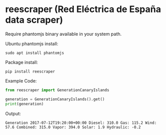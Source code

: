 # reescraper (Red Eléctrica de España data scraper)

Require phantomjs binary available in your system path.

Ubuntu phantomjs install:

```
sudo apt install phantomjs
```

Package install:

```
pip install reescraper
```

Example Code:

```python
from reescraper import GenerationCanaryIslands

generation = GenerationCanaryIslands().get()
print(generation)
```
Output:

```
Generation 2017-07-12T19:20:00+00:00 Diesel: 310.0 Gas: 115.2 Wind: 57.6 Combined: 315.0 Vapor: 394.0 Solar: 1.9 Hydraulic: -0.2
```
